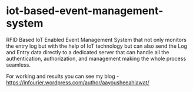 # iot-based-event-management-system
RFID Based IoT Enabled Event Management System that not only monitors the entry log but with the help of IoT technology but can also send the Log and Entry data directly to a dedicated server that can handle all the authentication, authorization, and management making the whole process seamless.

For working and results you can see my blog -
https://infourier.wordpress.com/author/aayousheeahlawat/
